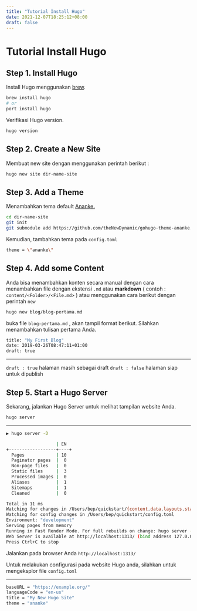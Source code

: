 ```yaml
---
title: "Tutorial Install Hugo"
date: 2021-12-07T18:25:12+08:00
draft: false
---
```


# Tutorial Install Hugo

## Step 1. Install Hugo

Install Hugo menggunakan [brew](https://brew.sh/index_id).

```bash
brew install hugo
# or
port install hugo 
```

Verifikasi Hugo version.

```bash
hugo version
```

## Step 2. Create a New Site

Membuat new site dengan menggunakan perintah berikut :

```bash
hugo new site dir-name-site
```

## Step 3. Add a Theme

Menambahkan tema default [Ananke.](https://github.com/theNewDynamic/gohugo-theme-ananke.git)

```bash
cd dir-name-site
git init
git submodule add https://github.com/theNewDynamic/gohugo-theme-ananke.git themes/ananke
```

Kemudian, tambahkan tema pada `config.toml`

```bash
theme = \"ananke\"
```

## Step 4. Add some Content

Anda bisa menambahkan konten secara manual dengan cara menambahkan file dengan ekstensi `.md` atau **markdown** ( contoh : `content/<Folder>/<File.md>` ) atau menggunakan cara berikut dengan perintah `new`

```bash
hugo new blog/blog-pertama.md
```

buka file `blog-pertama.md` , akan tampil format berikut. Silahkan menambahkan tulisan pertama Anda.

```bash
title: "My First Blog"
date: 2019-03-26T08:47:11+01:00
draft: true
```

* * *

`draft : true` halaman masih sebagai draft
`draft : false` halaman siap untuk dipublish

## Step 5. Start a Hugo Server

Sekarang, jalankan Hugo Server untuk melihat tampilan website Anda.
```bash
hugo server
```
---
```bash
▶ hugo server -D

                   | EN
+------------------+----+
  Pages            | 10
  Paginator pages  |  0
  Non-page files   |  0
  Static files     |  3
  Processed images |  0
  Aliases          |  1
  Sitemaps         |  1
  Cleaned          |  0

Total in 11 ms
Watching for changes in /Users/bep/quickstart/{content,data,layouts,static,themes}
Watching for config changes in /Users/bep/quickstart/config.toml
Environment: "development"
Serving pages from memory
Running in Fast Render Mode. For full rebuilds on change: hugo server --disableFastRender
Web Server is available at http://localhost:1313/ (bind address 127.0.0.1)
Press Ctrl+C to stop
```
Jalankan pada browser Anda `http://localhost:1313/`

Untuk melakukan configurasi pada website Hugo anda, silahkan untuk mengeksplor file `config.toml`

---
```bash
baseURL = "https://example.org/"
languageCode = "en-us"
title = "My New Hugo Site"
theme = "ananke"
```